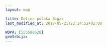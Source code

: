 ```yaml
---
layout: map

title: Dolina potoka Bigar
last_modified_at: 2018-05-21T22:14:52+02:00

WDPA: [555588628]
geoSrbija:
---
```

